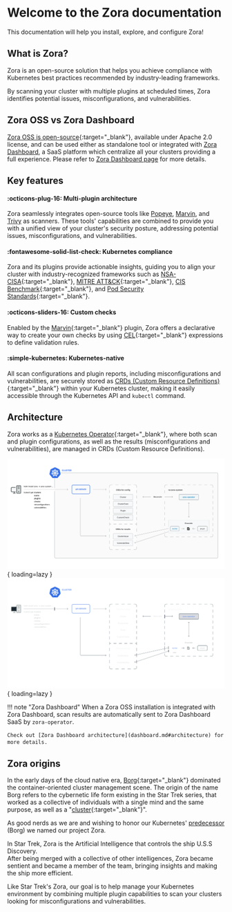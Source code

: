 # Welcome to the Zora documentation

This documentation will help you install, explore, and configure Zora!

## What is Zora?

Zora is an open-source solution that helps you achieve compliance with Kubernetes best practices recommended by 
industry-leading frameworks.

By scanning your cluster with multiple plugins at scheduled times, 
Zora identifies potential issues, misconfigurations, and vulnerabilities.

## Zora OSS vs Zora Dashboard

[Zora OSS is open-source](https://github.com/undistro/zora){:target="_blank"}, available under Apache 2.0 license,
and can be used either as standalone tool or integrated with [Zora Dashboard](dashboard.md), 
a SaaS platform which centralize all your clusters providing a full experience. 
Please refer to [Zora Dashboard page](dashboard.md) for more details.

## Key features

#### :octicons-plug-16: Multi-plugin architecture
  
Zora seamlessly integrates open-source tools like 
[Popeye](plugins/popeye.md), 
[Marvin](plugins/marvin.md), 
and [Trivy](plugins/trivy.md) as scanners. 
These tools' capabilities are combined to provide you with a unified view of your cluster's security posture, 
addressing potential issues, misconfigurations, and vulnerabilities.

#### :fontawesome-solid-list-check: Kubernetes compliance

Zora and its plugins provide actionable insights, guiding you to align your cluster with industry-recognized frameworks 
such as 
[NSA-CISA](https://media.defense.gov/2022/Aug/29/2003066362/-1/-1/0/CTR_KUBERNETES_HARDENING_GUIDANCE_1.2_20220829.PDF){:target="_blank"}, 
[MITRE ATT&CK](https://microsoft.github.io/Threat-Matrix-for-Kubernetes){:target="_blank"}, 
[CIS Benchmark](https://downloads.cisecurity.org){:target="_blank"}, 
and [Pod Security Standards](https://kubernetes.io/docs/concepts/security/pod-security-standards){:target="_blank"}.

#### :octicons-sliders-16: Custom checks

Enabled by the [Marvin](https://github.com/undistro/marvin){:target="_blank"} plugin, Zora offers a declarative way to create your own 
checks by using [CEL](https://github.com/google/cel-spec){:target="_blank"} expressions to define validation rules.

#### :simple-kubernetes: Kubernetes-native

All scan configurations and plugin reports, including misconfigurations and vulnerabilities,
are securely stored as [CRDs (Custom Resource Definitions)](https://kubernetes.io/docs/concepts/extend-kubernetes/api-extension/custom-resources/){:target="_blank"}
within your Kubernetes cluster, making it easily accessible through the Kubernetes API and `kubectl` command.

## Architecture

Zora works as a [Kubernetes Operator](https://kubernetes.io/docs/concepts/extend-kubernetes/operator/){:target="_blank"}, 
where both scan and plugin configurations, as well as the results (misconfigurations and vulnerabilities), 
are managed in CRDs (Custom Resource Definitions).

![Zora architecture diagram](assets/oss-arch-light.png#only-light){ loading=lazy }
![Zora architecture diagram](assets/oss-arch-dark.png#only-dark){ loading=lazy }

!!! note "Zora Dashboard"
    When a Zora OSS installation is integrated with Zora Dashboard, 
    scan results are automatically sent to Zora Dashboard SaaS by `zora-operator`.
    
    Check out [Zora Dashboard architecture](dashboard.md#architecture) for more details.

## Zora origins

In the early days of the cloud native era, [Borg](https://en.wikipedia.org/wiki/Borg){:target="_blank"} 
dominated the container-oriented cluster management scene.
The origin of the name Borg refers to the cybernetic life form existing in the Star Trek series,
that worked as a collective of individuals with a single mind and the same purpose, as well as a "[cluster](https://pt.wikipedia.org/wiki/Cluster){:target="_blank"}".

As good nerds as we are and wishing to honor our Kubernetes' 
[predecessor](https://kubernetes.io/blog/2015/04/borg-predecessor-to-kubernetes/) (Borg) we named our project
Zora.

In Star Trek, Zora is the Artificial Intelligence that controls the ship U.S.S Discovery.  
After being merged with a collective of other intelligences, Zora became sentient and became a member of the team, 
bringing insights and making the ship more efficient.

Like Star Trek's Zora, our goal is to help manage your Kubernetes environment by combining multiple plugin capabilities to
scan your clusters looking for misconfigurations and vulnerabilities.
